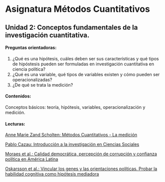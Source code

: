 # Asignatura Métodos Cuantitativos

## Unidad 2: Conceptos fundamentales de la investigación cuantitativa. 

#### Preguntas orientadoras:

1. ¿Qué es una hipótesis, cuáles deben ser sus características y qué tipos de hipóstesis pueden ser formuladas en investigación cuantitativa en ciencia política?
2. ¿Qué es una variable, qué tipos de variables existen y cómo pueden ser operacionalizadas?
3. ¿De qué se trata la medición?

#### Contenidos:

Conceptos básicos: teoría, hipótesis, variables, operacionalización y medición.

#### Lecturas: 

[Anne Marie Zand Scholten: Métodos Cuantitativos - La medición](1medic.pdf)

[Pablo Cazau: Introducción a la investigación en Ciencias Sociales](2cazau.pdf)

[Moraes et al.: Calidad democrática, percepción de corrupción y confianza política en América Latina](3calidaddemocr.pdf)

[Oskarsson et al.: Vincular los genes y las orientaciones políticas. Probar la habilidad cognitiva como hipótesis mediadora](4genesyorientacpol.pdf)













